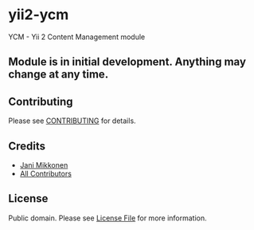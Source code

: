 # yii2-ycm

YCM - Yii 2 Content Management module

## Module is in initial development. Anything may change at any time.

## Contributing

Please see [CONTRIBUTING](CONTRIBUTING.md) for details.

## Credits

- [Jani Mikkonen](https://github.com/janisto)
- [All Contributors](../../contributors)

## License

Public domain. Please see [License File](LICENSE.md) for more information.
